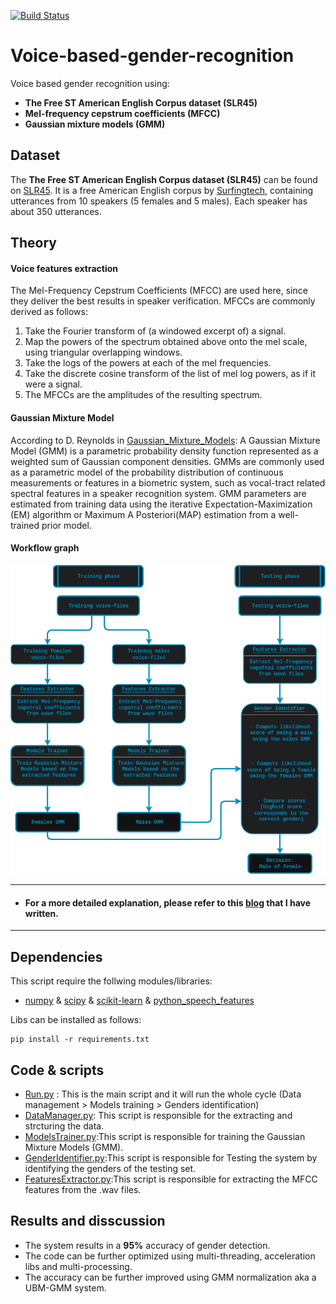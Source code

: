 [![Build Status](https://travis-ci.com/SuperKogito/Voice-based-gender-recognition.svg?branch=master)](https://travis-ci.com/SuperKogito/Voice-based-gender-recognition)

# Voice-based-gender-recognition
Voice based gender recognition using:
  - **The Free ST American English Corpus dataset (SLR45)**
  - **Mel-frequency cepstrum coefficients (MFCC)**
  - **Gaussian mixture models (GMM)**
## Dataset
The  **The Free ST American English Corpus dataset (SLR45)**  can be found on [SLR45](http://www.openslr.org/45/). It is a free American English corpus by [Surfingtech](www.surfing.ai), containing utterances from 10 speakers (5 females and 5 males). Each speaker has about 350 utterances.

## Theory

#### Voice features extraction
The Mel-Frequency Cepstrum Coefficients (MFCC) are used here, since they deliver the best results in speaker verification.
MFCCs are commonly derived as follows:
1. Take the Fourier transform of (a windowed excerpt of) a signal.
2. Map the powers of the spectrum obtained above onto the mel scale, using triangular overlapping windows.
3. Take the logs of the powers at each of the mel frequencies.
4. Take the discrete cosine transform of the list of mel log powers, as if it were a signal.
5. The MFCCs are the amplitudes of the resulting spectrum.

#### Gaussian Mixture Model
According to D. Reynolds in [Gaussian_Mixture_Models](https://pdfs.semanticscholar.org/734b/07b53c23f74a3b004d7fe341ae4fce462fc6.pdf):
A Gaussian Mixture Model (GMM) is a parametric probability density function represented as a weighted sum of Gaussian component densities. GMMs are commonly used as a parametric model of the probability distribution of continuous measurements or features in a biometric system, such as vocal-tract related spectral features in a speaker recognition system. GMM parameters are estimated from training data using the iterative Expectation-Maximization (EM) algorithm or Maximum A Posteriori(MAP) estimation from a well-trained prior model.

#### Workflow graph
<p align="center">
  <img src="genderspeaker.png" width="700"/>
</p>

---------------  
- #### For a more detailed explanation, please refer to this [blog](https://superkogito.github.io/blog/VoiceBasedGenderRecognition.html) that I have written.
-----------------

## Dependencies
This script require the follwing modules/libraries:
* [numpy](http://www.numpy.org/) & [scipy](https://www.scipy.org/) & [scikit-learn](https://scikit-learn.org/stable/) & [python_speech_features](https://github.com/jameslyons/python_speech_features)

Libs can be installed as follows:
```
pip install -r requirements.txt
```
## Code & scripts
- [Run.py](Run.py) : This is the main script and it will run the whole cycle (Data management > Models training > Genders identification)
- [DataManager.py](Code/DataManager.py): This script is responsible for the extracting and strcturing the data.
- [ModelsTrainer.py](Code/ModelsTrainer.py):This script is responsible for training the Gaussian Mixture Models (GMM).
- [GenderIdentifier.py](Code/GenderIdentifier.py):This script is responsible for Testing the system by identifying the genders of the testing set.
- [FeaturesExtractor.py](Code/FeaturesExtractor.py):This script is responsible for extracting the MFCC features from the .wav files.

## Results and disscussion
- The system results in a **95%** accuracy of gender detection.
- The code can be further optimized using multi-threading, acceleration libs and multi-processing.
- The accuracy can be further improved using GMM normalization aka a UBM-GMM system.
